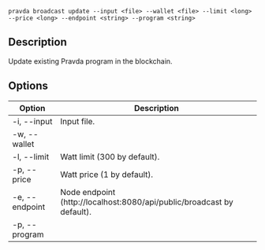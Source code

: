 ```pravda broadcast update --input <file> --wallet <file> --limit <long> --price <long> --endpoint <string> --program <string>```

## Description
Update existing Pravda program in the blockchain.
## Options

|Option|Description|
|----|----|
|-i, --input|Input file.
|-w, --wallet|
|-l, --limit|Watt limit (300 by default).
|-p, --price|Watt price (1 by default).
|-e, --endpoint|Node endpoint (http://localhost:8080/api/public/broadcast by default).
|-p, --program|
